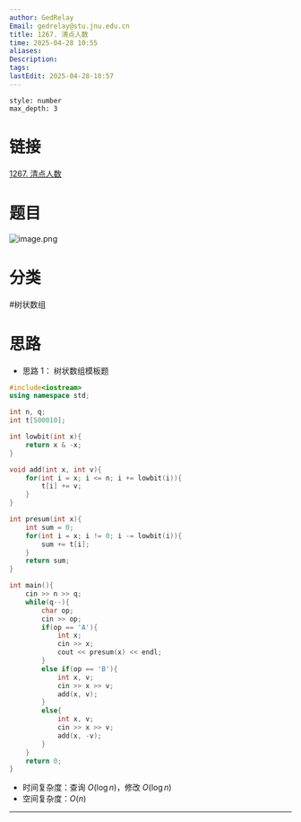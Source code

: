 ```yaml
---
author: GedRelay
Email: gedrelay@stu.jnu.edu.cn
title: 1267. 清点人数
time: 2025-04-28 10:55
aliases: 
Description: 
tags: 
lastEdit: 2025-04-28-10:57
---
```


```toc
style: number
max_depth: 3
```

# 链接
[1267. 清点人数](https://www.acwing.com/file_system/file/content/whole/index/content/4184202/) 

# 题目
![image.png](https://ged-pic-bed.oss-cn-guangzhou.aliyuncs.com/img/202504281055081.png)


# 分类
#树状数组 

# 思路
- 思路 1：
树状数组模板题


```cpp
#include<iostream>
using namespace std;

int n, q;
int t[500010];

int lowbit(int x){
    return x & -x;
}

void add(int x, int v){
    for(int i = x; i <= n; i += lowbit(i)){
        t[i] += v;
    }
}

int presum(int x){
    int sum = 0;
    for(int i = x; i != 0; i -= lowbit(i)){
        sum += t[i];
    }
    return sum;
}

int main(){
    cin >> n >> q;
    while(q--){
        char op;
        cin >> op;
        if(op == 'A'){
            int x;
            cin >> x;
            cout << presum(x) << endl;
        }
        else if(op == 'B'){
            int x, v;
            cin >> x >> v;
            add(x, v);
        }
        else{
            int x, v;
            cin >> x >> v;
            add(x, -v);
        }
    }
    return 0;
}
```


- 时间复杂度：查询 ${O\left( \log n \right)  }$，修改 ${O\left( \log n \right)  }$ 
- 空间复杂度：${O\left( n \right)  }$ 


---

